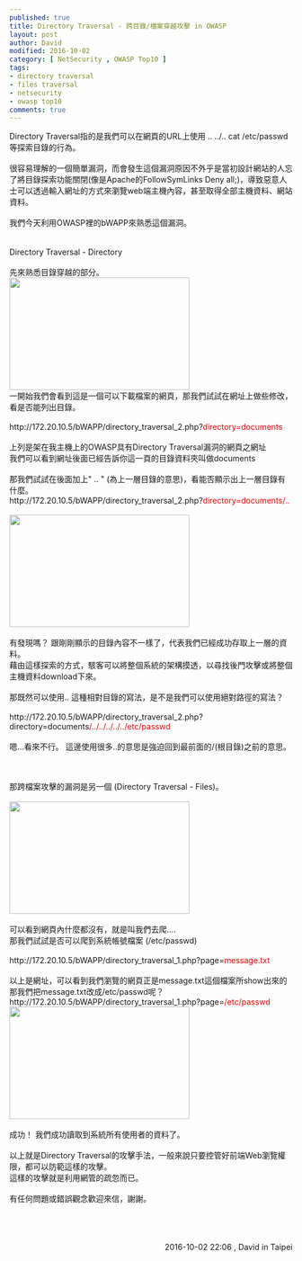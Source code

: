 ```yaml
---
published: true
title: Directory Traversal - 跨目錄/檔案穿越攻擊 in OWASP
layout: post
author: David
modified: 2016-10-02
category: [ NetSecurity , OWASP Top10 ]
tags:
- directory traversal
- files traversal
- netsecurity
- owasp top10
comments: true
---
```


<div class='post-body entry-content' id='post-body-2638476067227899869' itemprop='description articleBody'>
Directory Traversal指的是我們可以在網頁的URL上使用 .. ../.. cat /etc/passwd等探索目錄的行為&#12290;<br />
<br />
很容易理解的一個簡單漏洞&#65292;而會發生這個漏洞原因不外乎是當初設計網站的人忘了將目錄探索功能關閉(像是Apache的FollowSymLinks Deny all;)&#65292;導致惡意人士可以透過輸入網址的方式來瀏覽web端主機內容&#65292;甚至取得全部主機資料&#12289;網站資料&#12290;<br />
<br />
我們今天利用OWASP裡的bWAPP來熟悉這個漏洞&#12290;<br />
<br />
<br />
Directory Traversal - Directory<br />
<br />
先來熟悉目錄穿越的部分&#12290;<br />
<a href="http://1.bp.blogspot.com/-ouIiTDxc8vQ/V_ELuoX3v1I/AAAAAAAAA4U/Msg7eNEIZEo2IILtaUlECCp-pjuzyVj0wCK4B/s1600/%25E8%259E%25A2%25E5%25B9%2595%25E5%25BF%25AB%25E7%2585%25A7%2B2016-10-02%2B%25E4%25B8%258B%25E5%258D%25889.29.10.png" imageanchor="1"><img border="0" height="200" src="https://1.bp.blogspot.com/-ouIiTDxc8vQ/V_ELuoX3v1I/AAAAAAAAA4U/Msg7eNEIZEo2IILtaUlECCp-pjuzyVj0wCK4B/s320/%25E8%259E%25A2%25E5%25B9%2595%25E5%25BF%25AB%25E7%2585%25A7%2B2016-10-02%2B%25E4%25B8%258B%25E5%258D%25889.29.10.png" width="320" /></a><br />
一開始我們會看到這是一個可以下載檔案的網頁&#65292;那我們試試在網址上做些修改&#65292;看是否能列出目錄&#12290;<br />
<br />
http://172.20.10.5/bWAPP/directory_traversal_2.php?<span style="color: red;">directory=documents</span><br />
<br />
上列是架在我主機上的OWASP具有Directory Traversal漏洞的網頁之網址<br />
我們可以看到網址後面已經告訴你這一頁的目錄資料夾叫做documents<br />
<br />
那我們試試在後面加上" .. " (為上一層目錄的意思)&#65292;看能否顯示出上一層目錄有什麼&#12290;<br />
http://172.20.10.5/bWAPP/directory_traversal_2.php?<span style="color: red;">directory=documents/..</span><br />
<span style="color: red;"><br /></span>
<span style="color: red;"><a href="http://2.bp.blogspot.com/-hTnrif8rt5s/V_EMvGfOedI/AAAAAAAAA4g/pfC0Fp8UenEEMKemCIfXsC0QuRrsBNhCACK4B/s1600/%25E8%259E%25A2%25E5%25B9%2595%25E5%25BF%25AB%25E7%2585%25A7%2B2016-10-02%2B%25E4%25B8%258B%25E5%258D%25889.33.38.png" imageanchor="1"><img border="0" height="200" src="https://2.bp.blogspot.com/-hTnrif8rt5s/V_EMvGfOedI/AAAAAAAAA4g/pfC0Fp8UenEEMKemCIfXsC0QuRrsBNhCACK4B/s320/%25E8%259E%25A2%25E5%25B9%2595%25E5%25BF%25AB%25E7%2585%25A7%2B2016-10-02%2B%25E4%25B8%258B%25E5%258D%25889.33.38.png" width="320" /></a></span><br />
<span style="color: red;"><br /></span>
有發現嗎&#65311; 跟剛剛顯示的目錄內容不一樣了&#65292;代表我們已經成功存取上一層的資料&#12290;<br />
藉由這樣探索的方式&#65292;駭客可以將整個系統的架構摸透&#65292;以尋找後門攻擊或將整個主機資料download下來&#12290;<br />
<br />
那既然可以使用.. 這種相對目錄的寫法&#65292;是不是我們可以使用絕對路徑的寫法&#65311;<br />
<br />
http://172.20.10.5/bWAPP/directory_traversal_2.php?directory=documents<span style="color: red;">/../../../../../etc/passwd</span><br />
<br />
嗯...看來不行&#12290; 這邊使用很多..的意思是強迫回到最前面的/(根目錄)之前的意思&#12290;<br />
<br />
<br />
<br />
那跨檔案攻擊的漏洞是另一個 (Directory Traversal - Files)&#12290;<br />
<br />
<a href="http://4.bp.blogspot.com/-maEJi9UDm1k/V_EPkx-xRQI/AAAAAAAAA4s/7eACe_Z6pSUm-v07LtuBGte9uq0mZtArACK4B/s1600/%25E8%259E%25A2%25E5%25B9%2595%25E5%25BF%25AB%25E7%2585%25A7%2B2016-10-02%2B%25E4%25B8%258B%25E5%258D%25889.45.40.png" imageanchor="1"><img border="0" height="200" src="https://4.bp.blogspot.com/-maEJi9UDm1k/V_EPkx-xRQI/AAAAAAAAA4s/7eACe_Z6pSUm-v07LtuBGte9uq0mZtArACK4B/s320/%25E8%259E%25A2%25E5%25B9%2595%25E5%25BF%25AB%25E7%2585%25A7%2B2016-10-02%2B%25E4%25B8%258B%25E5%258D%25889.45.40.png" width="320" /></a><br />
<br />
可以看到網頁內什麼都沒有&#65292;就是叫我們去爬....<br />
那我們試試是否可以爬到系統帳號檔案 (/etc/passwd)<br />
<br />
http://172.20.10.5/bWAPP/directory_traversal_1.php?page=<span style="color: red;">message.txt</span><br />
<br />
以上是網址&#65292;可以看到我們瀏覽的網頁正是message.txt這個檔案所show出來的<br />
那我們把message.txt改成/etc/passwd呢&#65311;<br />
http://172.20.10.5/bWAPP/directory_traversal_1.php?page=<span style="color: red;">/etc/passwd</span><br />
<span style="color: red;"><a href="http://1.bp.blogspot.com/-jFUrRpSZ5II/V_ERfdTIaKI/AAAAAAAAA44/MCadeYz2UgE_HO1dhwt9lz-6kWgvgp_lgCK4B/s1600/%25E8%259E%25A2%25E5%25B9%2595%25E5%25BF%25AB%25E7%2585%25A7%2B2016-10-02%2B%25E4%25B8%258B%25E5%258D%25889.53.53.png" imageanchor="1"><img border="0" height="200" src="https://1.bp.blogspot.com/-jFUrRpSZ5II/V_ERfdTIaKI/AAAAAAAAA44/MCadeYz2UgE_HO1dhwt9lz-6kWgvgp_lgCK4B/s320/%25E8%259E%25A2%25E5%25B9%2595%25E5%25BF%25AB%25E7%2585%25A7%2B2016-10-02%2B%25E4%25B8%258B%25E5%258D%25889.53.53.png" width="320" /></a></span><br />
<br />
成功&#65281; 我們成功讀取到系統所有使用者的資料了&#12290;<br />
<br />
以上就是Directory Traversal的攻擊手法&#65292;一般來說只要控管好前端Web瀏覽權限&#65292;都可以防範這樣的攻擊&#12290;<br />
這樣的攻擊就是利用網管的疏忽而已&#12290;<br />
<br />
有任何問題或錯誤觀念歡迎來信&#65292;謝謝&#12290;<br />
<br />
<br />
<br />
<br />
<div style="text-align: right;">
2016-10-02 22:06 , David in Taipei</div>
<br />
<span style="color: red;"><br /></span>
<br />
<br />
<div style='clear: both;'></div>
</div>